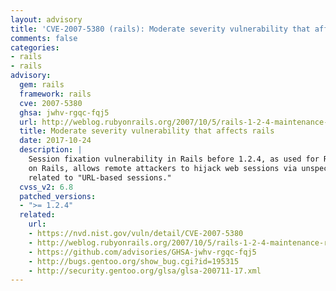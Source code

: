 ```yaml
---
layout: advisory
title: 'CVE-2007-5380 (rails): Moderate severity vulnerability that affects rails'
comments: false
categories:
- rails
- rails
advisory:
  gem: rails
  framework: rails
  cve: 2007-5380
  ghsa: jwhv-rgqc-fqj5
  url: http://weblog.rubyonrails.org/2007/10/5/rails-1-2-4-maintenance-release
  title: Moderate severity vulnerability that affects rails
  date: 2017-10-24
  description: |
    Session fixation vulnerability in Rails before 1.2.4, as used for Ruby
    on Rails, allows remote attackers to hijack web sessions via unspecified vectors
    related to "URL-based sessions."
  cvss_v2: 6.8
  patched_versions:
  - ">= 1.2.4"
  related:
    url:
    - https://nvd.nist.gov/vuln/detail/CVE-2007-5380
    - http://weblog.rubyonrails.org/2007/10/5/rails-1-2-4-maintenance-release
    - https://github.com/advisories/GHSA-jwhv-rgqc-fqj5
    - http://bugs.gentoo.org/show_bug.cgi?id=195315
    - http://security.gentoo.org/glsa/glsa-200711-17.xml
---
```

